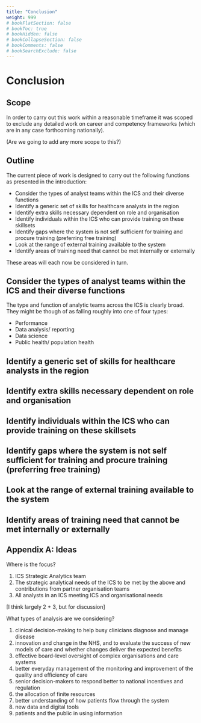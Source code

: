 ```yaml
---
title: "Conclusion"
weight: 999
# bookFlatSection: false
# bookToc: true
# bookHidden: false
# bookCollapseSection: false
# bookComments: false
# bookSearchExclude: false
---
```


# Conclusion

## Scope

In order to carry out this work within a reasonable timeframe it was scoped to exclude any detailed work on career and competency frameworks (which are in any case forthcoming nationally).

(Are we going to add any more scope to this?)

## Outline

The current piece of work is designed to carry out the following functions as presented in the introduction: 

* Consider the types of analyst teams within the ICS and their diverse functions
* Identify a generic set of skills for healthcare analysts in the region
* Identify extra skills necessary dependent on role and organisation
* Identify individuals within the ICS who can provide training on these skillsets
* Identify gaps where the system is not self sufficient for training and procure training (preferring free training)
* Look at the range of external training available to the system
* Identify areas of training need that cannot be met internally or externally

These areas will each now be considered in turn.

## Consider the types of analyst teams within the ICS and their diverse functions

The type and function of analytic teams across the ICS is clearly broad. They might be though of as falling roughly into one of four types:

* Performance
* Data analysis/ reporting
* Data science
* Public health/ population health 

## Identify a generic set of skills for healthcare analysts in the region
## Identify extra skills necessary dependent on role and organisation
## Identify individuals within the ICS who can provide training on these skillsets
## Identify gaps where the system is not self sufficient for training and procure training (preferring free training)
## Look at the range of external training available to the system
## Identify areas of training need that cannot be met internally or externally

## Appendix A: Ideas 

Where is the focus?

1.	ICS Strategic Analytics team
2.	The strategic analytical needs of the ICS to be met by the above and contributions from partner organisation teams
3.	All analysts in an ICS meeting ICS and organisational needs

[I think largely 2 + 3, but for discussion]

What types of analysis are we considering? 

1.	clinical decision-making to help busy clinicians diagnose and manage disease
2.	innovation and change in the NHS, and to evaluate the success of new models of care and whether changes deliver the expected benefits
3.	effective board-level oversight of complex organisations and care systems
4.	better everyday management of the monitoring and improvement of the quality and efficiency of care
5.	senior decision-makers to respond better to national incentives and regulation
6.	the allocation of finite resources
7.	better understanding of how patients flow through the system
8.	new data and digital tools
9.	patients and the public in using information